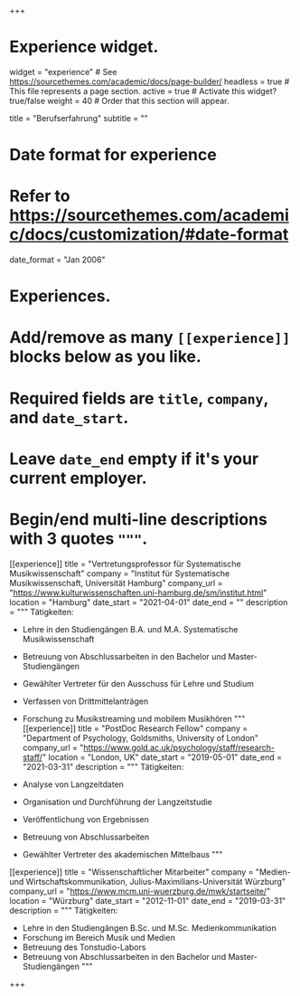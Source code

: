 +++
# Experience widget.
widget = "experience"  # See https://sourcethemes.com/academic/docs/page-builder/
headless = true  # This file represents a page section.
active = true  # Activate this widget? true/false
weight = 40  # Order that this section will appear.

title = "Berufserfahrung"
subtitle = ""

# Date format for experience
#   Refer to https://sourcethemes.com/academic/docs/customization/#date-format
date_format = "Jan 2006"

# Experiences.
#   Add/remove as many `[[experience]]` blocks below as you like.
#   Required fields are `title`, `company`, and `date_start`.
#   Leave `date_end` empty if it's your current employer.
#   Begin/end multi-line descriptions with 3 quotes `"""`.
[[experience]]
  title = "Vertretungsprofessor für Systematische Musikwissenschaft"
  company = "Institut für Systematische Musikwissenschaft, Universität Hamburg"
  company_url = "https://www.kulturwissenschaften.uni-hamburg.de/sm/institut.html"
  location = "Hamburg"
  date_start = "2021-04-01"
  date_end = ""
  description = """
  Tätigkeiten:

  * Lehre in den Studiengängen B.A. und M.A. Systematische Musikwissenschaft
  * Betreuung von Abschlussarbeiten in den Bachelor und Master-Studiengängen
  * Gewählter Vertreter für den Ausschuss für Lehre und Studium
  * Verfassen von Drittmittelanträgen
  * Forschung zu Musikstreaming und mobilem Musikhören
  """
[[experience]]
  title = "PostDoc Research Fellow"
  company = "Department of Psychology, Goldsmiths, University of London"
  company_url = "https://www.gold.ac.uk/psychology/staff/research-staff/"
  location = "London, UK"
  date_start = "2019-05-01"
  date_end = "2021-03-31"
  description = """
  Tätigkeiten:

  * Analyse von Langzeitdaten
  * Organisation und Durchführung der Langzeitstudie
  * Veröffentlichung von Ergebnissen
  * Betreuung von Abschlussarbeiten
  * Gewählter Vertreter des akademischen Mittelbaus
  """

[[experience]]
  title = "Wissenschaftlicher Mitarbeiter"
  company = "Medien- und Wirtschaftskommunikation, Julius-Maximilians-Universität Würzburg"
  company_url = "https://www.mcm.uni-wuerzburg.de/mwk/startseite/"
  location = "Würzburg"
  date_start = "2012-11-01"
  date_end = "2019-03-31"
  description = """
  Tätigkeiten:

  * Lehre in den Studiengängen B.Sc. und M.Sc. Medienkommunikation
  * Forschung im Bereich Musik und Medien
  * Betreuung des Tonstudio-Labors
  * Betreuung von Abschlussarbeiten in den Bachelor und Master-Studiengängen
  """

+++
